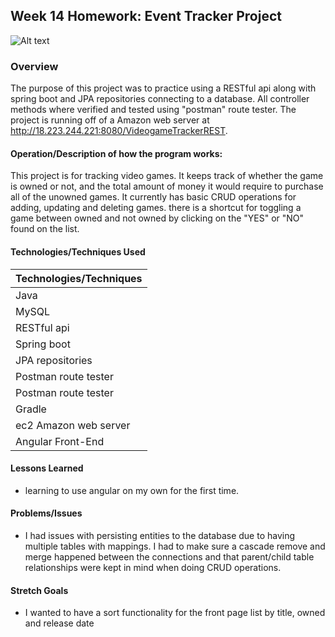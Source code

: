 ## Week 14 Homework: Event Tracker Project
![Alt text](Users/joshuaciccone/Desktop/eventtrackerimg.png?raw=true "Front Page")
### Overview
 The purpose of this project was to practice using a RESTful api along with spring boot and JPA repositories connecting to a database. All controller methods where verified and tested using "postman" route tester. The project is running off of a Amazon web server at http://18.223.244.221:8080/VideogameTrackerREST.

#### Operation/Description of how the program works:
This project is for tracking video games. It keeps track of whether the game is owned or not, and the total amount of money it would require to purchase all of the unowned games. It currently has basic CRUD operations for adding, updating and deleting games. there is a shortcut for toggling a game between owned and not owned by clicking on the "YES" or "NO" found on the list.

#### Technologies/Techniques Used

| Technologies/Techniques |
| ----------------------- |
| Java               |
| MySQL              |
| RESTful api        |
| Spring boot      |
| JPA repositories       |
| Postman route tester      |
| Postman route tester      |
| Gradle      |
| ec2 Amazon web server     |
| Angular Front-End      |



#### Lessons Learned
- learning to use angular on my own for the first time.

#### Problems/Issues
- I had issues with persisting entities to the database due to having multiple tables with mappings. I had to make sure a cascade remove and merge happened between the connections and that parent/child table relationships were kept in mind when doing CRUD operations.
 


#### Stretch Goals
- I wanted to have a sort functionality for the front page list by title, owned and release date